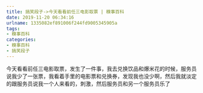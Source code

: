 ```yaml
---
title: 搞笑段子->今天看看前任三电影取票 | 糗事百科
date: 2019-11-20 06:34:16
urlname: 1335082ef891006f244fd9005345905a
tags: 
- 糗事百科
categories:
- 糗事百科
- 搞笑段子
---
```

今天看看前任三电影取票，发生了一件事，我去兑换饮品和爆米花的时候，服务员说我少了一张票，我看着手里的电影票和兑换券，发现我也没少啊，然后我就淡定的跟服务员说我一个人来看的，刺激，然后服务员和另一个服务员乐了



